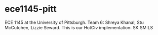 # ece1145-pitt
ECE 1145 at the University of Pittsburgh. Team 6: Shreya Khanal, Stu McCutchen, Lizzie Seward. This is our HotCiv implementation.
SK
SM
LS      
    
